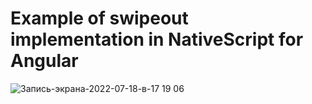 # Example of swipeout implementation in NativeScript for Angular

![Запись-экрана-2022-07-18-в-17 19 06](https://user-images.githubusercontent.com/10475699/179534321-5b6237c6-0cac-43a6-9c6b-1327557a50a8.gif)
